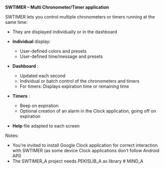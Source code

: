 **SWTIMER – Multi Chronometer/Timer application**

SWTIMER lets you control multiple chronometers or timers running at the same time:

- They are displayed individually or in the dashboard
- **Individual** display:
  - User-defined colors and presets
  - User-defined time/message and presets

- **Dashboard** :
  - Updated each second
  - Individual or batch control of the chronometers and timers
  - For timers: Displays expiration time or remaining time

- **Timers** :
  - Beep on expiration
  - Optional creation of an alarm in the Clock application, going off on expiration
- **Help** file adapted to each screen


Notes:
- You're invited to install Google Clock application for correct interaction with SWTIMER
  (as some device Clock applications don't follow Android API) 
- The SWTIMER_A project needs PEKISLIB_A as library
#   M I N D _ A  
 